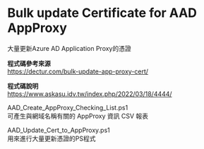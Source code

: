 # Bulk update Certificate for AAD AppProxy
大量更新Azure AD Application Proxy的憑證

**程式碼參考來源**  
https://dectur.com/bulk-update-app-proxy-cert/

**程式碼說明**  
https://www.askasu.idv.tw/index.php/2022/03/18/4444/

AAD_Create_AppProxy_Checking_List.ps1  
可產生與網域名稱有關的 AppProxy 資訊 CSV 報表

AAD_Update_Cert_to_AppProxy.ps1  
用來進行大量更新憑證的PS程式

